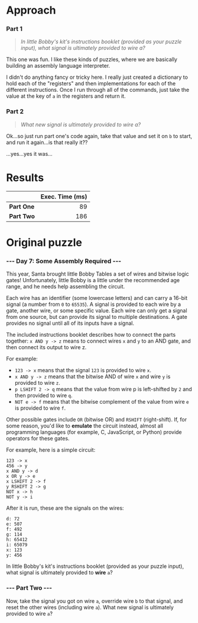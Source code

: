 # Approach
### Part 1
> _In little Bobby's kit's instructions booklet (provided as your puzzle input), what signal is ultimately provided to wire a?_

This one was fun. I like these kinds of puzzles, where we are basically building an assembly language interpreter.

I didn't do anything fancy or tricky here. I really just created a dictionary to hold each of the "registers" and then
implementations for each of the different instructions. Once I run through all of the commands, just take the value at
the key of `a` in the registers and return it.

### Part 2
> _What new signal is ultimately provided to wire a?_

Ok...so just run part one's code again, take that value and set it on `b` to start, and run it again...is that really it??

...yes...yes it was...

# Results

|              | Exec. Time (ms) |
|--------------|----------------:|
| **Part One** |              89 |
| **Part Two** |             186 |

# Original puzzle
### --- Day 7: Some Assembly Required ---
This year, Santa brought little Bobby Tables a set of wires and bitwise logic gates! Unfortunately, little Bobby is a little under the recommended age range, and he needs help assembling the circuit.

Each wire has an identifier (some lowercase letters) and can carry a 16-bit signal (a number from `0` to `65535`). A signal is provided to each wire by a gate, another wire, or some specific value. Each wire can only get a signal from one source, but can provide its signal to multiple destinations. A gate provides no signal until all of its inputs have a signal.

The included instructions booklet describes how to connect the parts together: `x AND y -> z` means to connect wires `x` and `y` to an AND gate, and then connect its output to wire z.

For example:

* `123 -> x` means that the signal `123` is provided to wire `x`.
* `x AND y -> z` means that the bitwise AND of wire `x` and wire `y` is provided to wire `z`.
* `p LSHIFT 2 -> q` means that the value from wire p is left-shifted by `2` and then provided to wire `q`.
* `NOT e -> f` means that the bitwise complement of the value from wire `e` is provided to wire `f`.

Other possible gates include `OR` (bitwise OR) and `RSHIFT` (right-shift). If, for some reason, you'd like to **emulate** the circuit instead, almost all programming languages (for example, C, JavaScript, or Python) provide operators for these gates.

For example, here is a simple circuit:
```
123 -> x
456 -> y
x AND y -> d
x OR y -> e
x LSHIFT 2 -> f
y RSHIFT 2 -> g
NOT x -> h
NOT y -> i
```
After it is run, these are the signals on the wires:
```
d: 72
e: 507
f: 492
g: 114
h: 65412
i: 65079
x: 123
y: 456
```
In little Bobby's kit's instructions booklet (provided as your puzzle input), what signal is ultimately provided to **wire** `a`?

### --- Part Two ---
Now, take the signal you got on wire `a`, override wire `b` to that signal, and reset the other wires (including wire `a`). What new signal is ultimately provided to wire `a`?
